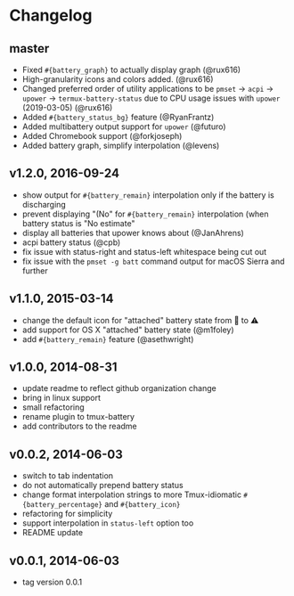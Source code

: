 # Changelog

## master

- Fixed `#{battery_graph}` to actually display graph (@rux616)
- High-granularity icons and colors added. (@rux616)
- Changed preferred order of utility applications to be `pmset` -> `acpi` -> `upower` -> `termux-battery-status` due to CPU usage issues with `upower` (2019-03-05) (@rux616)
- Added `#{battery_status_bg}` feature (@RyanFrantz)
- Added multibattery output support for `upower` (@futuro)
- Added Chromebook support (@forkjoseph)
- Added battery graph, simplify interpolation (@levens)

## v1.2.0, 2016-09-24

- show output for `#{battery_remain}` interpolation only if the battery is
  discharging
- prevent displaying "(No" for `#{battery_remain}` interpolation (when battery
  status is "No estimate"
- display all batteries that upower knows about (@JanAhrens)
- acpi battery status (@cpb)
- fix issue with status-right and status-left whitespace being cut out
- fix issue with the `pmset -g batt` command output for macOS Sierra and further

## v1.1.0, 2015-03-14

- change the default icon for "attached" battery state from :snail: to :warning:
- add support for OS X "attached" battery state (@m1foley)
- add `#{battery_remain}` feature (@asethwright)

## v1.0.0, 2014-08-31

- update readme to reflect github organization change
- bring in linux support
- small refactoring
- rename plugin to tmux-battery
- add contributors to the readme

## v0.0.2, 2014-06-03

- switch to tab indentation
- do not automatically prepend battery status
- change format interpolation strings to more Tmux-idiomatic
  `#{battery_percentage}` and `#{battery_icon}`
- refactoring for simplicity
- support interpolation in `status-left` option too
- README update

## v0.0.1, 2014-06-03

- tag version 0.0.1
